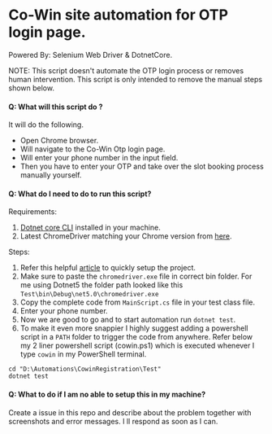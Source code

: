# Co-Win site automation for OTP login page.
Powered By: Selenium Web Driver & DotnetCore.

NOTE: This script doesn't automate the OTP login process or removes human intervention. This script is only intended to remove the manual steps shown below.

#### Q: What will this script do ?
It will do the following.
- Open Chrome browser.
- Will navigate to the Co-Win Otp login page.
- Will enter your phone number in the input field.
- Then you have to enter your OTP and take over the slot booking process manually yourself.

#### Q: What do I need to do to run this script?
Requirements:
1. [Dotnet core CLI](https://docs.microsoft.com/en-us/dotnet/core/tools/) installed in your machine.
2. Latest ChromeDriver matching your Chrome version from [here](https://chromedriver.chromium.org/downloads).

Steps:
1. Refer this helpful [article](https://swimburger.net/blog/dotnet/how-to-ui-test-using-selenium-and-net-core-on-windows-ubuntu-and-maybe-macos) to quickly setup the project.
2. Make sure to paste the `chromedriver.exe` file in correct bin folder. For me using Dotnet5 the folder path looked like this `Test\bin\Debug\net5.0\chromedriver.exe`
3. Copy the complete code from `MainScript.cs` file in your test class file.
4. Enter your phone number.
5. Now we are good to go and to start automation run `dotnet test`.
6. To make it even more snappier I highly suggest adding a powershell script in a `PATH` folder to trigger the code from anywhere. Refer below my 2 liner powershell script (cowin.ps1) which is executed whenever I type `cowin` in my PowerShell terminal.
```
cd "D:\Automations\CowinRegistration\Test"
dotnet test
```

#### Q: What to do if I am no able to setup this in my machine?
Create a issue in this repo and describe about the problem together with screenshots and error messages. I ll respond as soon as I can.
